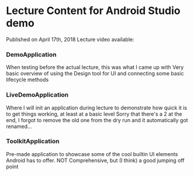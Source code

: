 # Lecture Content for Android Studio demo

Published on April 17th, 2018
Lecture video available: <add link>


### DemoApplication

When testing before the actual lecture, this was what I came up with
Very basic overview of using the Design tool for UI and connecting some basic lifecycle methods

### LiveDemoApplication

Where I will init an application during lecture to demonstrate how quick it is to get things working, at least at a
basic level
Sorry that there's a 2 at the end, I forgot to remove the old one from the dry run and it automatically got renamed...

### ToolkitApplication

Pre-made application to showcase some of the cool builtin UI elements Android has to offer. NOT Comprehensive, but (I
think) a good jumping off point

